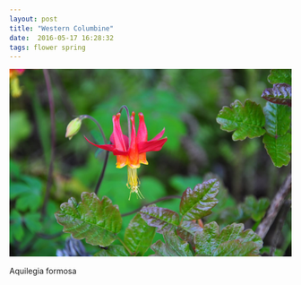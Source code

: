 ```yaml
---
layout: post
title: "Western Columbine"
date:  2016-05-17 16:28:32
tags: flower spring
---
```


![Western Columbine](/images/western-columbine.png)

Aquilegia formosa 

<!--more-->

